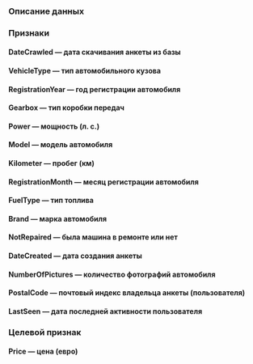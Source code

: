 
### Описание данных

### Признаки
#### DateCrawled — дата скачивания анкеты из базы
#### VehicleType — тип автомобильного кузова
#### RegistrationYear — год регистрации автомобиля
#### Gearbox — тип коробки передач
#### Power — мощность (л. с.)
#### Model — модель автомобиля
#### Kilometer — пробег (км)
#### RegistrationMonth — месяц регистрации автомобиля
#### FuelType — тип топлива
#### Brand — марка автомобиля
#### NotRepaired — была машина в ремонте или нет
#### DateCreated — дата создания анкеты
#### NumberOfPictures — количество фотографий автомобиля
#### PostalCode — почтовый индекс владельца анкеты (пользователя)
#### LastSeen — дата последней активности пользователя
### Целевой признак
#### Price — цена (евро)

